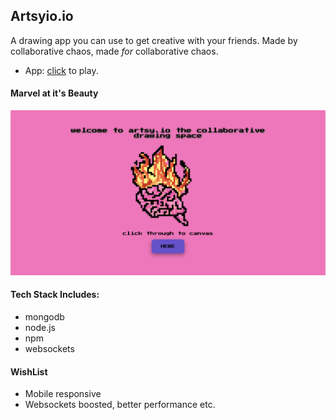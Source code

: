 ## Artsyio.io

A drawing app you can use to get creative with your friends. Made by collaborative chaos, made *for* collaborative chaos.

- App: [click](https://artsyio.herokuapp.com/) to play.

#### Marvel at it's Beauty

![a bit art brain on fire with text that reads: welcome to artsy.io the collaborative drawing space, click through to canvas](static/assets/artsyhome.png)
#### Tech Stack Includes:
- mongodb
- node.js
- npm
- websockets

#### WishList
- Mobile responsive
- Websockets boosted, better performance etc. 
